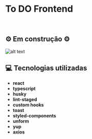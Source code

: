 # To DO Frontend

&nbsp;

## ⚙️ Em construção ⚙️

![alt text](https://i.imgur.com/XbZz3uy.gif)

## 💻 Tecnologias utilizadas

- **react**
- **typescript**
- **husky**
- **lint-staged**
- **custom hooks**
- **toast**
- **styled-components**
- **unform**
- **yup**
- **axios**

&nbsp;
